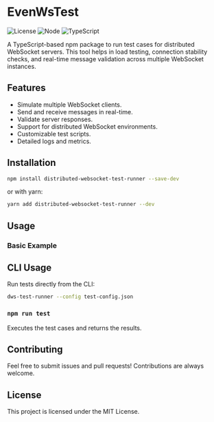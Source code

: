 # EvenWsTest

![License](https://img.shields.io/badge/license-MIT-blue.svg)
![Node](https://img.shields.io/badge/node-%3E%3D16-brightgreen)
![TypeScript](https://img.shields.io/badge/typescript-%3E%3D4.7-blue)

A TypeScript-based npm package to run test cases for distributed WebSocket servers. This tool helps in load testing, connection stability checks, and real-time message validation across multiple WebSocket instances.

## Features

- Simulate multiple WebSocket clients.
- Send and receive messages in real-time.
- Validate server responses.
- Support for distributed WebSocket environments.
- Customizable test scripts.
- Detailed logs and metrics.

## Installation

```sh
npm install distributed-websocket-test-runner --save-dev
```

or with yarn:

```sh
yarn add distributed-websocket-test-runner --dev
```

## Usage

### Basic Example

## CLI Usage

Run tests directly from the CLI:

```sh
dws-test-runner --config test-config.json
```

### `npm run test`

Executes the test cases and returns the results.

## Contributing

Feel free to submit issues and pull requests! Contributions are always welcome.

## License

This project is licensed under the MIT License.
